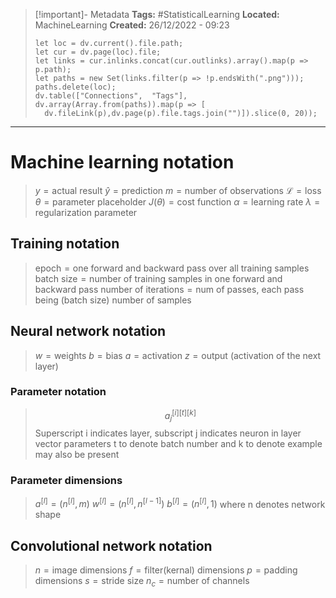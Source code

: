 > [!important]- Metadata
> **Tags:** #StatisticalLearning 
> **Located:** MachineLearning
> **Created:** 26/12/2022 - 09:23
> ```dataviewjs
>let loc = dv.current().file.path;
>let cur = dv.page(loc).file;
>let links = cur.inlinks.concat(cur.outlinks).array().map(p => p.path);
>let paths = new Set(links.filter(p => !p.endsWith(".png")));
>paths.delete(loc);
>dv.table(["Connections",  "Tags"], dv.array(Array.from(paths)).map(p => [
>   dv.fileLink(p),dv.page(p).file.tags.join("")]).slice(0, 20));
> ```

___
# Machine learning notation

> $y=\text{actual result}$
> $\hat{y}=\text{prediction}$
> $m = \text{number of observations}$
> $\mathcal{L}=\text{loss }$
> $\theta=\text{parameter placeholder}$
> $J(\theta)=\text{cost function}$
> $\alpha=\text{learning rate}$
> $\lambda=\text{regularization parameter}$

## Training notation

> $\text{epoch}=\text{one forward and backward pass over all training samples}$
> $\text{batch size}= \text{number of training samples in one forward and backward pass}$
> $\text{number of iterations}= \text{num of passes, each pass being (batch size) number of samples}$

## Neural network notation

> $w=\text{weights}$
> $b=\text{bias}$
> $a=\text{activation}$
> $z=\text{output (activation of the next layer)}$

### Parameter notation

>  $$a_{j}^{[i][t][k]}$$
> $\text{Superscript i indicates layer, subscript j indicates neuron in layer vector }$
> $\text{parameters t to denote batch number and k to denote example may also be present}$

### Parameter dimensions

> $a^{[l]}=(n^{[l]},m)$
> $w^{[l]}=(n^{[l]},n^{[l-1]})$
> $b^{[l]}=(n^{[l]},1)$
> $\text{where n denotes network shape}$

## Convolutional network notation
> 
> $n=\text{image dimensions}$
> $f=\text{filter(kernal) dimensions}$
>  $p=\text{padding dimensions}$
> $s=\text{stride size}$
$n_{c}=\text{number of channels}$


